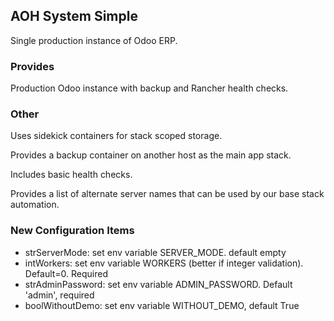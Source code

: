 ## AOH System Simple

Single production instance of Odoo ERP.

### Provides

Production Odoo instance with backup and Rancher health checks.

### Other

Uses sidekick containers for stack scoped storage.

Provides a backup container on another host as the main app stack.

Includes basic health checks.

Provides a list of alternate server names that 
can be used by our base stack automation.

### New Configuration Items

 * strServerMode: set env variable SERVER_MODE. default empty
 * intWorkers: set env variable WORKERS (better if integer validation). Default=0. Required
 * strAdminPassword: set env variable ADMIN_PASSWORD. Default 'admin', required
 * boolWithoutDemo: set env variable WITHOUT_DEMO, default True
